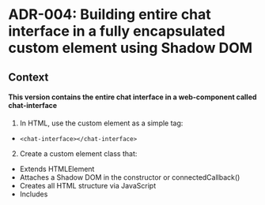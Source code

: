 # ADR-004: Building entire chat interface in a fully encapsulated custom element using Shadow DOM 

## Context

#### This version contains the entire chat interface in a web-component called chat-interface

1. In HTML, use the custom element as a simple tag:
- `<chat-interface></chat-interface>`

2. Create a custom element class that:

- Extends HTMLElement
- Attaches a Shadow DOM in the constructor or connectedCallback()
- Creates all HTML structure via JavaScript
- Includes <style> tags inside the Shadow DOM for encapsulated styles
- Implements the same chat and Eliza logic
- Uses shadowRoot to query and manipulate internal elements

3. Example structure:

```
class ChatInterface extends HTMLElement {
  constructor() {
    super();
    this.attachShadow({ mode: 'open' });
  }

  connectedCallback() {
    this.shadowRoot.innerHTML = `
      <style>
        /* Encapsulated styles here */
      </style>
      <div class="chat-container">
        <!-- Structure here -->
      </div>
    `;
    this.setupEventListeners();
  }

  setupEventListeners() {
    // Event handling
  }

  addMessage(text, isUser) {
    // Message handling
  }

  getBotResponse(message) {
    // Eliza logic
  }
}

customElements.define('chat-interface', ChatInterface);

```

4. All styles are scoped to the Shadow DOM - they won't leak out, and external styles won't leak in.

## Expectations

__Key Learning__: Full encapsulation with Shadow DOM. The component is completely self-contained and portable.

## Problems and solutions

_There is not html tag in a shadow tree use host: instead_

The color variables declared, and the font family inhereited in the previous root and html blocks did not work

__Solution__: Move them to a host html body,because the shadow tree is its own sub-document in the main document and its scope is limited to the things inside the shadow tree, I.E no control over root or html